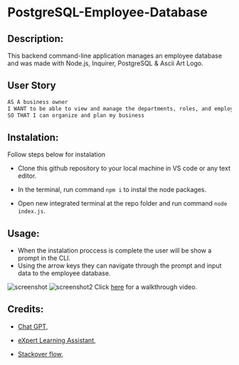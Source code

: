 # PostgreSQL-Employee-Database
## Description:
This backend command-line application manages an employee database and was made with Node.js, Inquirer, PostgreSQL & Ascii Art Logo.
## User Story
```md
AS A business owner
I WANT to be able to view and manage the departments, roles, and employees in my company
SO THAT I can organize and plan my business
```
## Instalation:
Follow steps below for instalation

- Clone this github repository to your local machine in VS code or any text editor.

- In the terminal, run command ```npm i``` to instal the node packages.

- Open new integrated terminal at the repo folder and run command ```node index.js```.

## Usage:
- When the instalation proccess is complete the user will be show a prompt in the CLI.
- Using the arrow keys they can navigate through the prompt and input data to the employee database.

![screenshot](./assets/img/Screenshot%202024-05-24%20at%201.03.36 AM.png)
![screenshot2](./assets/img/Screenshot%202024-05-23%20at%2010.06.42 PM.png)
Click [here](https://www.loom.com/share/e6267b323c3b40e4a706a93f367575a7?sid=fbc8eff0-42e3-4f74-8f90-4e02879ebab8) for a walkthrough video.
## Credits:
- [Chat GPT](https://chatgpt.com/?oai-dm=1),  
- [eXpert Learning Assistant](),

- [Stackover flow](https://stackoverflow.com/), 





